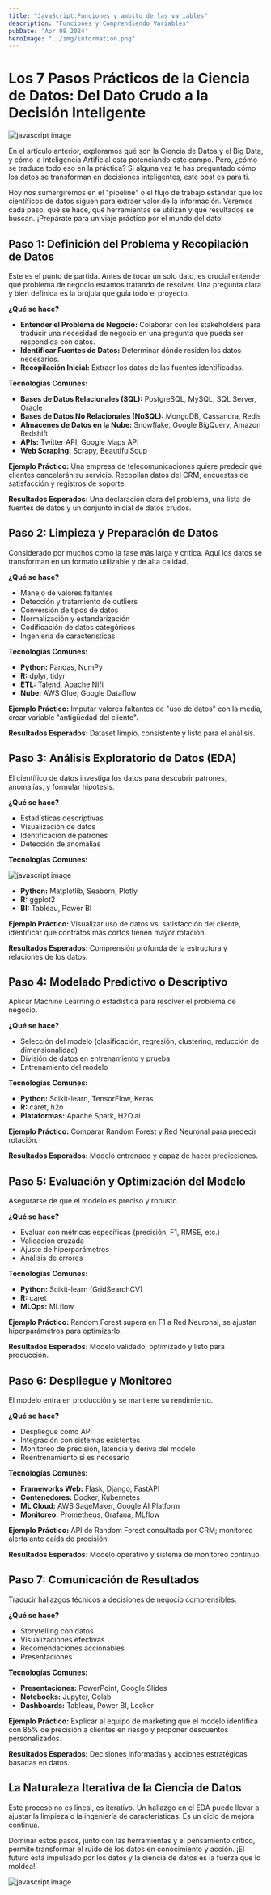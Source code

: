 ```yaml
---
title: "JavaScript:Funciones y ambito de las variables"
description: "Funciones y Comprendiendo Variables"
pubDate: 'Apr 08 2024'
heroImage: "../img/information.png"
---
```


# Los 7 Pasos Prácticos de la Ciencia de Datos: Del Dato Crudo a la Decisión Inteligente

![javascript image](/img/information.png)

En el artículo anterior, exploramos qué son la Ciencia de Datos y el Big Data, y cómo la Inteligencia Artificial está potenciando este campo. Pero, ¿cómo se traduce todo eso en la práctica? Si alguna vez te has preguntado cómo los datos se transforman en decisiones inteligentes, este post es para ti.

Hoy nos sumergiremos en el "pipeline" o el flujo de trabajo estándar que los científicos de datos siguen para extraer valor de la información. Veremos cada paso, qué se hace, qué herramientas se utilizan y qué resultados se buscan. ¡Prepárate para un viaje práctico por el mundo del dato!

## Paso 1: Definición del Problema y Recopilación de Datos

Este es el punto de partida. Antes de tocar un solo dato, es crucial entender qué problema de negocio estamos tratando de resolver. Una pregunta clara y bien definida es la brújula que guía todo el proyecto.

**¿Qué se hace?**

* **Entender el Problema de Negocio:** Colaborar con los stakeholders para traducir una necesidad de negocio en una pregunta que pueda ser respondida con datos.
* **Identificar Fuentes de Datos:** Determinar dónde residen los datos necesarios.
* **Recopilación Inicial:** Extraer los datos de las fuentes identificadas.

**Tecnologías Comunes:**

* **Bases de Datos Relacionales (SQL):** PostgreSQL, MySQL, SQL Server, Oracle
* **Bases de Datos No Relacionales (NoSQL):** MongoDB, Cassandra, Redis
* **Almacenes de Datos en la Nube:** Snowflake, Google BigQuery, Amazon Redshift
* **APIs:** Twitter API, Google Maps API
* **Web Scraping:** Scrapy, BeautifulSoup

**Ejemplo Práctico:** Una empresa de telecomunicaciones quiere predecir qué clientes cancelarán su servicio. Recopilan datos del CRM, encuestas de satisfacción y registros de soporte.

**Resultados Esperados:** Una declaración clara del problema, una lista de fuentes de datos y un conjunto inicial de datos crudos.

## Paso 2: Limpieza y Preparación de Datos

Considerado por muchos como la fase más larga y crítica. Aquí los datos se transforman en un formato utilizable y de alta calidad.

**¿Qué se hace?**

* Manejo de valores faltantes
* Detección y tratamiento de outliers
* Conversión de tipos de datos
* Normalización y estandarización
* Codificación de datos categóricos
* Ingeniería de características

**Tecnologías Comunes:**

* **Python:** Pandas, NumPy
* **R:** dplyr, tidyr
* **ETL:** Talend, Apache Nifi
* **Nube:** AWS Glue, Google Dataflow

**Ejemplo Práctico:** Imputar valores faltantes de "uso de datos" con la media, crear variable "antigüedad del cliente".

**Resultados Esperados:** Dataset limpio, consistente y listo para el análisis.

## Paso 3: Análisis Exploratorio de Datos (EDA)

El científico de datos investiga los datos para descubrir patrones, anomalías, y formular hipótesis.

**¿Qué se hace?**

* Estadísticas descriptivas
* Visualización de datos
* Identificación de patrones
* Detección de anomalías

**Tecnologías Comunes:**

![javascript image](/img/ai-generated.png)

* **Python:** Matplotlib, Seaborn, Plotly
* **R:** ggplot2
* **BI:** Tableau, Power BI

**Ejemplo Práctico:** Visualizar uso de datos vs. satisfacción del cliente, identificar que contratos más cortos tienen mayor rotación.

**Resultados Esperados:** Comprensión profunda de la estructura y relaciones de los datos.

## Paso 4: Modelado Predictivo o Descriptivo

Aplicar Machine Learning o estadística para resolver el problema de negocio.

**¿Qué se hace?**

* Selección del modelo (clasificación, regresión, clustering, reducción de dimensionalidad)
* División de datos en entrenamiento y prueba
* Entrenamiento del modelo

**Tecnologías Comunes:**

* **Python:** Scikit-learn, TensorFlow, Keras
* **R:** caret, h2o
* **Plataformas:** Apache Spark, H2O.ai

**Ejemplo Práctico:** Comparar Random Forest y Red Neuronal para predecir rotación.

**Resultados Esperados:** Modelo entrenado y capaz de hacer predicciones.

## Paso 5: Evaluación y Optimización del Modelo

Asegurarse de que el modelo es preciso y robusto.

**¿Qué se hace?**

* Evaluar con métricas específicas (precisión, F1, RMSE, etc.)
* Validación cruzada
* Ajuste de hiperparámetros
* Análisis de errores

**Tecnologías Comunes:**

* **Python:** Scikit-learn (GridSearchCV)
* **R:** caret
* **MLOps:** MLflow

**Ejemplo Práctico:** Random Forest supera en F1 a Red Neuronal, se ajustan hiperparámetros para optimizarlo.

**Resultados Esperados:** Modelo validado, optimizado y listo para producción.

## Paso 6: Despliegue y Monitoreo

El modelo entra en producción y se mantiene su rendimiento.

**¿Qué se hace?**

* Despliegue como API
* Integración con sistemas existentes
* Monitoreo de precisión, latencia y deriva del modelo
* Reentrenamiento si es necesario

**Tecnologías Comunes:**

* **Frameworks Web:** Flask, Django, FastAPI
* **Contenedores:** Docker, Kubernetes
* **ML Cloud:** AWS SageMaker, Google AI Platform
* **Monitoreo:** Prometheus, Grafana, MLflow

**Ejemplo Práctico:** API de Random Forest consultada por CRM; monitoreo alerta ante caída de precisión.

**Resultados Esperados:** Modelo operativo y sistema de monitoreo continuo.

## Paso 7: Comunicación de Resultados

Traducir hallazgos técnicos a decisiones de negocio comprensibles.

**¿Qué se hace?**

* Storytelling con datos
* Visualizaciones efectivas
* Recomendaciones accionables
* Presentaciones

**Tecnologías Comunes:**

* **Presentaciones:** PowerPoint, Google Slides
* **Notebooks:** Jupyter, Colab
* **Dashboards:** Tableau, Power BI, Looker

**Ejemplo Práctico:** Explicar al equipo de marketing que el modelo identifica con 85% de precisión a clientes en riesgo y proponer descuentos personalizados.

**Resultados Esperados:** Decisiones informadas y acciones estratégicas basadas en datos.

## La Naturaleza Iterativa de la Ciencia de Datos

Este proceso no es lineal, es iterativo. Un hallazgo en el EDA puede llevar a ajustar la limpieza o la ingeniería de características. Es un ciclo de mejora continua.

Dominar estos pasos, junto con las herramientas y el pensamiento crítico, permite transformar el ruido de los datos en conocimiento y acción. ¡El futuro está impulsado por los datos y la ciencia de datos es la fuerza que lo moldea!

![javascript image](/img/technology.png)